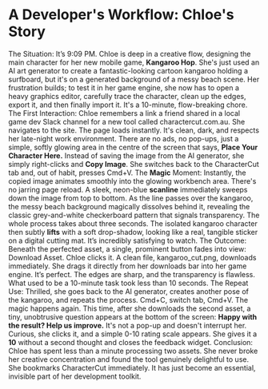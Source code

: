 # A Developer's Workflow: Chloe's Story
The Situation: It’s 9:09 PM. Chloe is deep in a creative flow, designing the main character for her new mobile game, **Kangaroo Hop**. She's just used an AI art generator to create a fantastic-looking cartoon kangaroo holding a surfboard, but it's on a generated background of a messy beach scene. Her frustration builds; to test it in her game engine, she now has to open a heavy graphics editor, carefully trace the character, clean up the edges, export it, and then finally import it. It's a 10-minute, flow-breaking chore.
The First Interaction: Chloe remembers a link a friend shared in a local game dev Slack channel for a new tool called charactercut.com.au. She navigates to the site. The page loads instantly. It's clean, dark, and respects her late-night work environment. There are no ads, no pop-ups, just a simple, softly glowing area in the centre of the screen that says, **Place Your Character Here.**
Instead of saving the image from the AI generator, she simply right-clicks and **Copy Image**. She switches back to the CharacterCut tab and, out of habit, presses Cmd+V.
The **Magic** Moment: Instantly, the copied image animates smoothly into the glowing workbench area. There's no jarring page reload. A sleek, neon-blue **scanline** immediately sweeps down the image from top to bottom. As the line passes over the kangaroo, the messy beach background magically dissolves behind it, revealing the classic grey-and-white checkerboard pattern that signals transparency. The whole process takes about three seconds.
The isolated kangaroo character then subtly **lifts** with a soft drop-shadow, looking like a real, tangible sticker on a digital cutting mat. It’s incredibly satisfying to watch.
The Outcome: Beneath the perfected asset, a single, prominent button fades into view: Download Asset. Chloe clicks it. A clean file, kangaroo_cut.png, downloads immediately. She drags it directly from her downloads bar into her game engine. It’s perfect. The edges are sharp, and the transparency is flawless. What used to be a 10-minute task took less than 10 seconds.
The Repeat Use: Thrilled, she goes back to the AI generator, creates another pose of the kangaroo, and repeats the process. Cmd+C, switch tab, Cmd+V. The magic happens again. This time, after she downloads the second asset, a tiny, unobtrusive question appears at the bottom of the screen: **Happy with the result? Help us improve.** It's not a pop-up and doesn't interrupt her.
Curious, she clicks it, and a simple 0-10 rating scale appears. She gives it a **10** without a second thought and closes the feedback widget.
Conclusion: Chloe has spent less than a minute processing two assets. She never broke her creative concentration and found the tool genuinely delightful to use. She bookmarks CharacterCut immediately. It has just become an essential, invisible part of her development toolkit.

